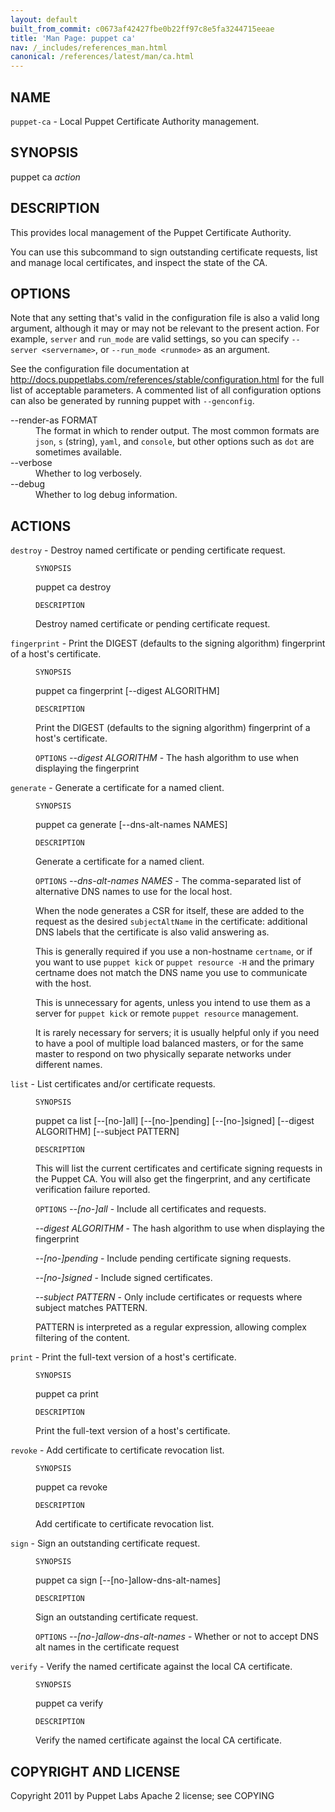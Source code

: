 ```yaml
---
layout: default
built_from_commit: c0673af42427fbe0b22ff97c8e5fa3244715eeae
title: 'Man Page: puppet ca'
nav: /_includes/references_man.html
canonical: /references/latest/man/ca.html
---
```


<div class='mp'>
<h2 id="NAME">NAME</h2>
<p class="man-name">
  <code>puppet-ca</code> - <span class="man-whatis">Local Puppet Certificate Authority management.</span>
</p>

<h2 id="SYNOPSIS">SYNOPSIS</h2>

<p>puppet ca <var>action</var></p>

<h2 id="DESCRIPTION">DESCRIPTION</h2>

<p>This provides local management of the Puppet Certificate Authority.</p>

<p>You can use this subcommand to sign outstanding certificate requests, list
and manage local certificates, and inspect the state of the CA.</p>

<h2 id="OPTIONS">OPTIONS</h2>

<p>Note that any setting that's valid in the configuration
file is also a valid long argument, although it may or may not be
relevant to the present action. For example, <code>server</code> and <code>run_mode</code> are valid
settings, so you can specify <code>--server &lt;servername></code>, or
<code>--run_mode &lt;runmode></code> as an argument.</p>

<p>See the configuration file documentation at
<a href="http://docs.puppetlabs.com/references/stable/configuration.html" data-bare-link="true">http://docs.puppetlabs.com/references/stable/configuration.html</a> for the
full list of acceptable parameters. A commented list of all
configuration options can also be generated by running puppet with
<code>--genconfig</code>.</p>

<dl>
<dt>--render-as FORMAT</dt><dd>The format in which to render output. The most common formats are <code>json</code>,
<code>s</code> (string), <code>yaml</code>, and <code>console</code>, but other options such as <code>dot</code> are
sometimes available.</dd>
<dt>--verbose</dt><dd>Whether to log verbosely.</dd>
<dt class="flush">--debug</dt><dd>Whether to log debug information.</dd>
</dl>


<h2 id="ACTIONS">ACTIONS</h2>

<dl>
<dt><code>destroy</code> - Destroy named certificate or pending certificate request.</dt><dd><p><code>SYNOPSIS</code></p>

<p>puppet ca destroy</p>

<p><code>DESCRIPTION</code></p>

<p>Destroy named certificate or pending certificate request.</p></dd>
<dt><code>fingerprint</code> - Print the DIGEST (defaults to the signing algorithm) fingerprint of a host's certificate.</dt><dd><p><code>SYNOPSIS</code></p>

<p>puppet ca fingerprint [--digest ALGORITHM]</p>

<p><code>DESCRIPTION</code></p>

<p>Print the DIGEST (defaults to the signing algorithm) fingerprint of a host's certificate.</p>

<p><code>OPTIONS</code>
<var>--digest ALGORITHM</var> -
The hash algorithm to use when displaying the fingerprint</p></dd>
<dt><code>generate</code> - Generate a certificate for a named client.</dt><dd><p><code>SYNOPSIS</code></p>

<p>puppet ca generate [--dns-alt-names NAMES]</p>

<p><code>DESCRIPTION</code></p>

<p>Generate a certificate for a named client.</p>

<p><code>OPTIONS</code>
<var>--dns-alt-names NAMES</var> -
The comma-separated list of alternative DNS names to use for the local host.</p>

<p>When the node generates a CSR for itself, these are added to the request
as the desired <code>subjectAltName</code> in the certificate: additional DNS labels
that the certificate is also valid answering as.</p>

<p>This is generally required if you use a non-hostname <code>certname</code>, or if you
want to use <code>puppet kick</code> or <code>puppet resource -H</code> and the primary certname
does not match the DNS name you use to communicate with the host.</p>

<p>This is unnecessary for agents, unless you intend to use them as a server for
<code>puppet kick</code> or remote <code>puppet resource</code> management.</p>

<p>It is rarely necessary for servers; it is usually helpful only if you need to
have a pool of multiple load balanced masters, or for the same master to
respond on two physically separate networks under different names.</p></dd>
<dt><code>list</code> - List certificates and/or certificate requests.</dt><dd><p><code>SYNOPSIS</code></p>

<p>puppet ca list [--[no-]all]
[--[no-]pending]
[--[no-]signed]
[--digest ALGORITHM]
[--subject PATTERN]</p>

<p><code>DESCRIPTION</code></p>

<p>This will list the current certificates and certificate signing requests
in the Puppet CA.  You will also get the fingerprint, and any certificate
verification failure reported.</p>

<p><code>OPTIONS</code>
<var>--[no-]all</var> -
Include all certificates and requests.</p>

<p><var>--digest ALGORITHM</var> -
The hash algorithm to use when displaying the fingerprint</p>

<p><var>--[no-]pending</var> -
Include pending certificate signing requests.</p>

<p><var>--[no-]signed</var> -
Include signed certificates.</p>

<p><var>--subject PATTERN</var> -
Only include certificates or requests where subject matches PATTERN.</p>

<p>PATTERN is interpreted as a regular expression, allowing complex
filtering of the content.</p></dd>
<dt><code>print</code> - Print the full-text version of a host's certificate.</dt><dd><p><code>SYNOPSIS</code></p>

<p>puppet ca print</p>

<p><code>DESCRIPTION</code></p>

<p>Print the full-text version of a host's certificate.</p></dd>
<dt><code>revoke</code> - Add certificate to certificate revocation list.</dt><dd><p><code>SYNOPSIS</code></p>

<p>puppet ca revoke</p>

<p><code>DESCRIPTION</code></p>

<p>Add certificate to certificate revocation list.</p></dd>
<dt><code>sign</code> - Sign an outstanding certificate request.</dt><dd><p><code>SYNOPSIS</code></p>

<p>puppet ca sign [--[no-]allow-dns-alt-names]</p>

<p><code>DESCRIPTION</code></p>

<p>Sign an outstanding certificate request.</p>

<p><code>OPTIONS</code>
<var>--[no-]allow-dns-alt-names</var> -
Whether or not to accept DNS alt names in the certificate request</p></dd>
<dt><code>verify</code> - Verify the named certificate against the local CA certificate.</dt><dd><p><code>SYNOPSIS</code></p>

<p>puppet ca verify</p>

<p><code>DESCRIPTION</code></p>

<p>Verify the named certificate against the local CA certificate.</p></dd>
</dl>


<h2 id="COPYRIGHT-AND-LICENSE">COPYRIGHT AND LICENSE</h2>

<p>Copyright 2011 by Puppet Labs
Apache 2 license; see COPYING</p>

</div>
